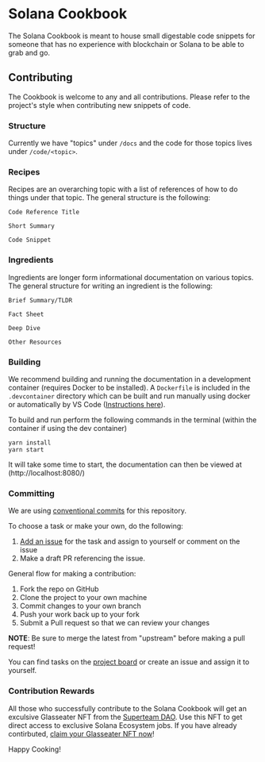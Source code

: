 # Solana Cookbook

The Solana Cookbook is meant to house small digestable code snippets
for someone that has no experience with blockchain or Solana to be able
to grab and go.

## Contributing

The Cookbook is welcome to any and all contributions. Please refer to
the project's style when contributing new snippets of code.

### Structure
Currently we have "topics" under `/docs` and the code for those topics 
lives under `/code/<topic>`.

### Recipes

Recipes are an overarching topic with a list of references of how to do
things under that topic. The general structure is the following:

```
Code Reference Title

Short Summary

Code Snippet
```

### Ingredients

Ingredients are longer form informational documentation on various topics.
The general structure for writing an ingredient is the following:

```
Brief Summary/TLDR

Fact Sheet

Deep Dive

Other Resources
```

### Building

We recommend building and running the documentation in a development container
(requires Docker to be installed).
A `Dockerfile` is included in the `.devcontainer` directory which can be built
and run manually using docker or automatically by VS Code
([Instructions here](https://code.visualstudio.com/docs/remote/containers)).

To build and run perform the following commands in the terminal
(within the container if using the dev container)

```
yarn install
yarn start
```

It will take some time to start, the documentation can then be viewed
at (http://localhost:8080/)

### Committing
We are using [conventional commits](https://www.conventionalcommits.org/en/v1.0.0/)
for this repository.

To choose a task or make your own, do the following:

1. [Add an issue](https://github.com/solana-dev-adv/solana-cookbook/issues/new) for the task and assign to yourself or comment on the issue
2. Make a draft PR referencing the issue.

General flow for making a contribution:

1. Fork the repo on GitHub
2. Clone the project to your own machine
3. Commit changes to your own branch
4. Push your work back up to your fork
5. Submit a Pull request so that we can review your changes

**NOTE**: Be sure to merge the latest from "upstream" before making a 
pull request!

You can find tasks on the [project board](https://github.com/solana-dev-adv/solana-cookbook/projects/1) 
or create an issue and assign it to yourself.

### Contribution Rewards
All those who successfully contribute to the Solana Cookbook will get an exculsive Glasseater NFT from the [Superteam DAO](https://superteam.fun). Use this NFT to get direct access to exclusive Solana Ecosystem jobs. If you have already contirbuted, [claim your Glasseater NFT now](https://alpha.layer3.xyz/task/contribute-to-the-solana-cookbook)!

Happy Cooking!
